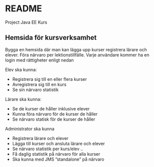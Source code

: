# README

Project Java EE Kurs

## Hemsida för kursverksamhet

Bygga en hemsida där man kan lägga upp kurser registrera lärare och elever. Föra närvaro per lektionstillfälle. Varje användare kommer ha en login med rättigheter enligt nedan

Elev ska kunna:

- Registrera sig till en eller flera kurser
- Avregistrera sig till en kurs
- Se sin närvaro statistik

Lärare ska kunna:

- Se de kurser de håller inklusive elever
- Kunna föra närvaro för de kurser de håller
- Se närvaro statisk för de kurser de håller

Administrator ska kunna

- Registrera lärare och elever
- Lägga till kurser och ansluta lärare och elever
- Se närvaro statistik per kurs/elev ..
- Få daglig statistik på närvaro för alla kurser
- Ska kunna med JMS ”standalone” på närvaro